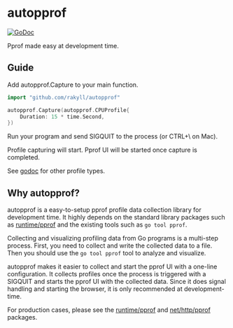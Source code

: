 # autopprof

[![GoDoc](https://godoc.org/github.com/rakyll/autopprof?status.svg)](https://godoc.org/github.com/rakyll/autopprof)

Pprof made easy at development time.

## Guide

Add autopprof.Capture to your main function.

```go
import "github.com/rakyll/autopprof"

autopprof.Capture(autopprof.CPUProfile{
    Duration: 15 * time.Second,
})
```

Run your program and send SIGQUIT to the process
(or CTRL+\\ on Mac).

Profile capturing will start. Pprof UI will be started
once capture is completed.

See [godoc](https://godoc.org/github.com/rakyll/autopprof) for other profile types.

## Why autopprof?

autopprof is a easy-to-setup pprof profile data collection library
for development time.
It highly depends on the standard library packages such as
[runtime/pprof](https://golang.org/pkg/runtime/pprof/) and the existing
tools such as `go tool pprof`.

Collecting and visualizing profiling data from Go programs is a
multi-step process. First, you need to collect and write the collected
data to a file. Then you should use the `go tool pprof` tool to analyze
and visualize.

autopprof makes it easier to collect and start the pprof UI with a
one-line configuration. It collects profiles once the process is triggered
with a SIGQUIT and starts the pprof UI with the collected data. Since it
does signal handling and starting the browser, it is only recommended
at development-time.

For production cases, please see the
[runtime/pprof](https://golang.org/pkg/runtime/pprof/)
and [net/http/pprof](https://golang.org/pkg/net/http/pprof/) packages.
